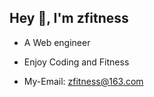 ## Hey 👋, I'm zfitness  


- A Web engineer

- Enjoy Coding and Fitness

- My-Email: zfitness@163.com
 
